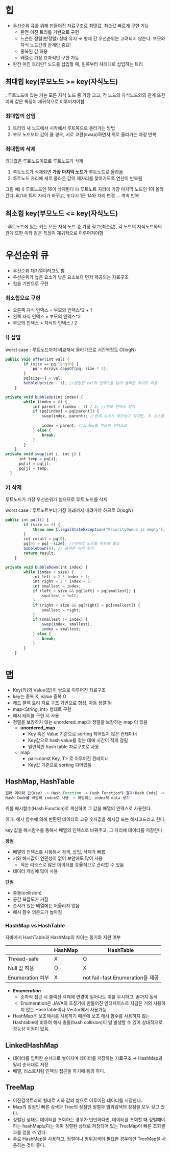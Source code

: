 # 힙
- 우선순위 큐를 위해 만들어진 자료구조로 최댓값, 최솟값 빠르게 구현 가능
    - 완전 이진 트리를 기반으로 구현
    - 느슨한 정렬(반정렬) 상태 유지 
    ⇒ 형제 간 우선순위는 고려되지 않는다. 부모와 자식 노드간의 관계만 중요!
    - 중복된 값 허용
    - 배열로 가장 효과적인 구현 가능
- 완전 이진 트리란?
    노드를 삽입할 때, 왼쪽부터 차례대로 삽입하는 트리
    
## 최대힙  key(부모노드 >= key(자식노드)
: 루트노드에 있는 키는 모든 자식 노드 중 가장 크고, 각 노드의 자식노드와의 관계 또한 이와 같은 특징이 재귀적으로 이루어져야함

### 최대힙의 삽입
1. 트리의 새 노드에서 시작해서 루트쪽으로 올라가는 방법
2. 부모 노드보다 값이 클 경우, 서로 교환(swap)하면서 위로 올라가는 과정 반복 

### 최대힙의 삭제
최대값은 루트노드이므로 루트노드가 삭제

1. 루트노드가 삭제되면 **가장** **마지막 노드**가 루트노드로 올라옴 
2. 루트노드 자리에 새로 올라온 값이 제자리를 찾아가도록 연산이 반복됨

그림 예)
i) 루트노드인 16이 삭제된다
ii) 루트노트 자리에 가장 마지막 노드인 1이 올라간다.
iii)1과 15의 자리가 바뀌고, 또다시 1은 14와 자리 변경 … 계속 반복

## 최소힙  key(부모노드 <= key(자식노드)
: 루트노드에 있는 키는 모든 자식 노드 중 가장 작고(최솟값), 각 노드의 자식노드와의 관계 또한 이와 같은 특징이 재귀적으로 이루어져야함

# 우선순위 큐
- 우선순위 대기열이라고도 함
- 우선순위가 높은 요소가 낮은 요소보다 먼저 제공되는 자료구조
- 힙을 기반으로 구현

### 최소힙으로 구현
- 오른쪽 자식 인덱스 = 부모의 인덱스*2 + 1
- 왼쪽 자식 인덱스 = 부모의 인덱스*2
- 부모의 인덱스 = 자식의 인덱스 / 2

### 1) 삽입
worst case : 루트노드까지 비교해서 올라가므로 시간복잡도 O(logN)

```jsx
public void offer(int val) {
        if (size == pq.length) {
            pq = Arrays.copyOf(pq, size * 2);
        }
        pq[size++] = val;
        bubbleUp(size - 1); //삽입된 val의 인덱스를 넘겨 올바른 위치로 이동
    }

private void bubbleUp(int index) {
        while (index > 0) {
            int parent = (index - 1) / 2; //부모 인덱스 찾기
            if (pq[index] < pq[parent]) {
                swap(index, parent); //현재 요소가 부모보다 작다면, 두 요소를 교환
																		//작은 값이 위로 올라감
                index = parent; //index를 부모의 인덱스로 
            } else {
                break;
            }
        }
    }
private void swap(int i, int j) {
      int temp = pq[i];
      pq[i] = pq[j];
      pq[j] = temp;
  }
```

### 2) 삭제
루트노드가 가장 우선순위가 높으므로 루트 노드를 삭제

worst case : 루트노트부터 가장 아래까지 내려가야 하므로 O(logN)

```jsx
public int poll() {
        if (size == 0) {
            throw new IllegalStateException("PriorityQueue is empty");
        }
        int result = pq[0];
        pq[0] = pq[--size]; //마지막 노드를 루트에 옮김
        bubbleDown(0); // 올바른 위치 찾기
        return result;
    }

private void bubbleDown(int index) {
        while (index < size) {
            int left = 2 * index + 1;
            int right = 2 * index + 2;
            int smallest = index;
            if (left < size && pq[left] < pq[smallest]) {
                smallest = left;
            }
            if (right < size && pq[right] < pq[smallest]) {
                smallest = right;
            }
            if (smallest != index) {
                swap(index, smallest);
                index = smallest;
            } else {
                break;
            }
        }
    }
```

# 맵
- Key(키)와 Value(값)이 쌍으로 이루어진 자료구조
- key는 중복 X, value 중복 O
- 레드 블랙 트리 자료 구조 기반으로 형성, 자동 정렬 됨
- map<String, int> 형태로 구현
- 해시 테이블 구현 시 사용
- 정렬을 보장하지 않는 unordered_map과 정렬을 보장하는 map 이 있음
    - **unordered_map**
        - Key 혹은 Value 기준으로 sorting 되어있지 않은 컨테이너
        - Key값으로 hash value를 찾는 데에 시간이 적게 걸림
        - 일반적인 hash table 자료구조로 사용
    - map
        - pair<const Key, T> 로 이루어진 컨테이너
        - Key값 기준으로 sorting 되어있음

## HashMap, HashTable

```jsx
원래 데이터 값(Key) -> Hash Function -> Hash Function의 결과(Hash Code) ->
Hash Code를 배열의 index로 사용 -> 해당하는 index의 data 넣기
```

키를 해시함수(Hash Function)로 계산하여 그 값을 배열의 인덱스로 사용한다.

이때, 해시 함수에 의해 반환된 데이터의 고유 숫자값을 해시값 또는 해시코드라고 한다.

key 값을 해시함수를 통해서 배열의 인덱스로 바꿔주고, 그 자리에 데이터를 저장한다

**장점**

- 배열의 인덱스를 사용해서 검색, 삽입, 삭제가 빠름
- 키와 해시값이 연관성이 없어 보안에도 많이 사용
    - 적은 리소스로 많은 데이터를 효율적으로 관리할 수 있음
- 데이터 캐싱에 많이 사용

**단점**

- 충돌(collision)
- 공간 복잡도가 커짐
- 순서가 있는 배열에는 어울리지 않음
- 해시 함수 의존도가 높아짐

### **HashMap vs HashTable**

자바에서 HashTable과 HashMap의 차이는 동기화 지원 여부

|  | HashMap | HashTable |
| --- | --- | --- |
| Thread-safe | X | O |
| Null 값 허용 | O | X |
| Enumeration 여부 | X | not fail-fast Enumeration을 제공 |
- ***Enumeration***
    - 순차적 접근 시 콜렉션 객체에 변경이 일어나도 이를 무시하고, 끝까지 동작
    - Enumeration은 JAVA의 초창기에 만들어진 인터페이스로 지금은 거의 사용하지 않는 HashTable이나 Vector에서 사용가능
- HashMap은 보조해시를 사용하기 때문에 보조 해시 함수를 사용하지 않는 Hashtable에 비하여 해시 충돌(hash collision)이 덜 발생할 수 있어 상대적으로 성능상 이점이 있음.

## LinkedHashMap

- 데이터를 입력한 순서대로 쌓아지며 데이터를 저장하는 자료구조
  ⇒ HashMap과 달리 순서대로 저장 
- 배열, 리스트처럼 인덱싱 접근을 하기에 용의 하다.

## TreeMap

- 이진검색트리의 형태로 키와 값의 쌍으로 이루어진 데이터를 저장한다.
- Map의 장점인 빠른 검색과 Tree의 장점인 정렬과 범위검색의 장점을 모두 갖고 있다.
- 정렬된 상태로 데이터를 조회하는 경우가 빈번하다면, 
데이터를 조회할 때 정렬해야 하는 hashMap보다는 이미 정렬된 상태로 저장되어 있는 TreeMap이 빠른 조회결과를 얻을 수 있다.
- 주로 HashMap을 사용하고, 정렬이나 범위검색이 필요한 경우에만 TreeMap을 사용하는 것이 좋다.
